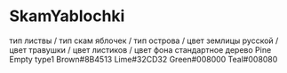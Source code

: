 # SkamYablochki
тип листвы / тип скам яблочек / тип острова / цвет землицы русской / цвет травушки / цвет листиков / цвет фона
стандартное дерево
Pine Empty type1 Brown#8B4513 Lime#32CD32 Green#008000 Teal#008080
